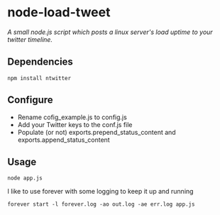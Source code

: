 # node-load-tweet

*A small node.js script which posts a linux server's load uptime to your twitter timeline.*

## Dependencies
    npm install ntwitter

## Configure
* Rename cofig_example.js to config.js
* Add your Twitter keys to the conf.js file
* Populate (or not) exports.prepend_status_content and exports.append_status_content

## Usage

    node app.js

I like to use forever with some logging to keep it up and running

    forever start -l forever.log -ao out.log -ae err.log app.js
